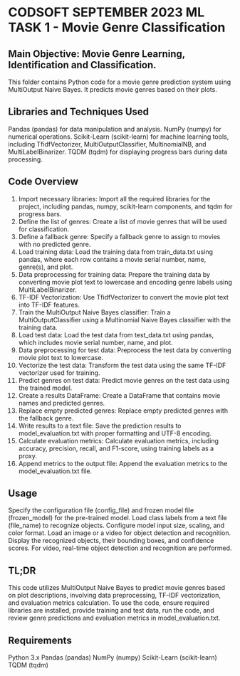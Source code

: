 # CODSOFT SEPTEMBER 2023 ML TASK 1 - Movie Genre Classification
## Main Objective: Movie Genre Learning, Identification and Classification.
This folder contains Python code for a movie genre prediction system using MultiOutput Naive Bayes. It predicts movie genres based on their plots.

## Libraries and Techniques Used
Pandas (pandas) for data manipulation and analysis.
NumPy (numpy) for numerical operations.
Scikit-Learn (scikit-learn) for machine learning tools, including TfidfVectorizer, MultiOutputClassifier, MultinomialNB, and MultiLabelBinarizer.
TQDM (tqdm) for displaying progress bars during data processing.
## Code Overview
1. Import necessary libraries: Import all the required libraries for the project, including pandas, numpy, scikit-learn components, and tqdm for progress bars.
2. Define the list of genres: Create a list of movie genres that will be used for classification.
3. Define a fallback genre: Specify a fallback genre to assign to movies with no predicted genre.
4. Load training data: Load the training data from train_data.txt using pandas, where each row contains a movie serial number, name, genre(s), and plot.
5. Data preprocessing for training data: Prepare the training data by converting movie plot text to lowercase and encoding genre labels using MultiLabelBinarizer.
6. TF-IDF Vectorization: Use TfidfVectorizer to convert the movie plot text into TF-IDF features.
7. Train the MultiOutput Naive Bayes classifier: Train a MultiOutputClassifier using a Multinomial Naive Bayes classifier with the training data.
8. Load test data: Load the test data from test_data.txt using pandas, which includes movie serial number, name, and plot.
9. Data preprocessing for test data: Preprocess the test data by converting movie plot text to lowercase.
10. Vectorize the test data: Transform the test data using the same TF-IDF vectorizer used for training.
11. Predict genres on test data: Predict movie genres on the test data using the trained model.
12. Create a results DataFrame: Create a DataFrame that contains movie names and predicted genres.
13. Replace empty predicted genres: Replace empty predicted genres with the fallback genre.
14. Write results to a text file: Save the prediction results to model_evaluation.txt with proper formatting and UTF-8 encoding.
15. Calculate evaluation metrics: Calculate evaluation metrics, including accuracy, precision, recall, and F1-score, using training labels as a proxy.
16. Append metrics to the output file: Append the evaluation metrics to the model_evaluation.txt file.
## Usage
Specify the configuration file (config_file) and frozen model file (frozen_model) for the pre-trained model.
Load class labels from a text file (file_name) to recognize objects.
Configure model input size, scaling, and color format.
Load an image or a video for object detection and recognition.
Display the recognized objects, their bounding boxes, and confidence scores.
For video, real-time object detection and recognition are performed.
## TL;DR
This code utilizes MultiOutput Naive Bayes to predict movie genres based on plot descriptions, involving data preprocessing, TF-IDF vectorization, and evaluation metrics calculation. To use the code, ensure required libraries are installed, provide training and test data, run the code, and review genre predictions and evaluation metrics in model_evaluation.txt.

## Requirements
Python 3.x
Pandas (pandas)
NumPy (numpy)
Scikit-Learn (scikit-learn)
TQDM (tqdm)
